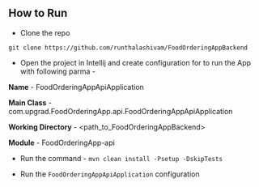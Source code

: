 ## How to Run

* Clone the repo
```
git clone https://github.com/runthalashivam/FoodOrderingAppBackend
```
* Open the project in Intellij and create configuration for to run the App with following parma - 

**Name** - FoodOrderingAppApiApplication

**Main Class** - com.upgrad.FoodOrderingApp.api.FoodOrderingAppApiApplication

**Working Directory** - <path_to_FoodOrderingAppBackend>

**Module** - FoodOrderingApp-api

* Run the command - `mvn clean install -Psetup -DskipTests`

* Run the `FoodOrderingAppApiApplication` configuration